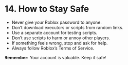 # 14. How to Stay Safe

- Never give your Roblox password to anyone.
- Don’t download executors or scripts from random links.
- Use a separate account for testing scripts.
- Don’t use scripts to harm or annoy other players.
- If something feels wrong, stop and ask for help.
- Always follow Roblox’s Terms of Service.

**Remember:** Your account is valuable. Keep it safe!
